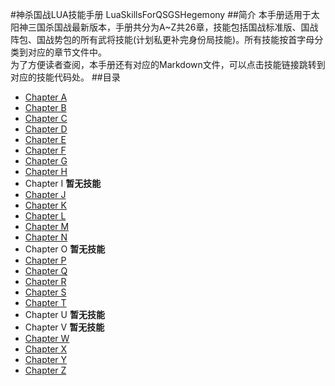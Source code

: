 #神杀国战LUA技能手册
LuaSkillsForQSGSHegemony
##简介
本手册适用于太阳神三国杀国战最新版本，手册共分为A~Z共26章，技能包括国战标准版、国战阵包、国战势包的所有武将技能(计划私更补完身份局技能)。所有技能按首字母分类到对应的章节文件中。  
为了方便读者查阅，本手册还有对应的Markdown文件，可以点击技能链接跳转到对应的技能代码处。
##目录
- [Chapter A](ChapterA.md)
- [Chapter B](ChapterB.md)
- [Chapter C](ChapterC.md)
- [Chapter D](ChapterD.md)
- [Chapter E](ChapterE.md)
- [Chapter F](ChapterF.md)
- [Chapter G](ChapterG.md)
- [Chapter H](ChapterH.md)
- Chapter I **暂无技能**
- [Chapter J](ChapterJ.md)
- [Chapter K](ChapterK.md)
- [Chapter L](ChapterL.md)
- [Chapter M](ChapterM.md)
- [Chapter N](ChapterN.md)
- Chapter O **暂无技能**
- [Chapter P](ChapterP.md)
- [Chapter Q](ChapterQ.md)
- [Chapter R](ChapterR.md)
- [Chapter S](ChapterS.md)
- [Chapter T](ChapterT.md)
- Chapter U **暂无技能**
- Chapter V **暂无技能**
- [Chapter W](ChapterW.md)
- [Chapter X](ChapterX.md)
- [Chapter Y](ChapterY.md)
- [Chapter Z](ChapterZ.md)
